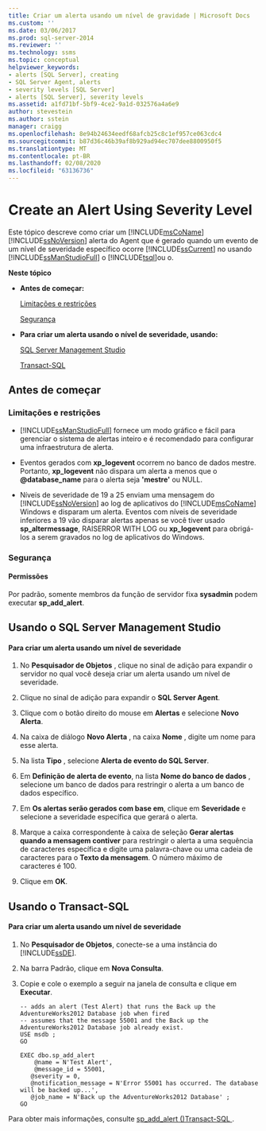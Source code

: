 ```yaml
---
title: Criar um alerta usando um nível de gravidade | Microsoft Docs
ms.custom: ''
ms.date: 03/06/2017
ms.prod: sql-server-2014
ms.reviewer: ''
ms.technology: ssms
ms.topic: conceptual
helpviewer_keywords:
- alerts [SQL Server], creating
- SQL Server Agent, alerts
- severity levels [SQL Server]
- alerts [SQL Server], severity levels
ms.assetid: a1fd71bf-5bf9-4ce2-9a1d-032576a4a6e9
author: stevestein
ms.author: sstein
manager: craigg
ms.openlocfilehash: 8e94b24634eedf68afcb25c8c1ef957ce063cdc4
ms.sourcegitcommit: b87d36c46b39af8b929ad94ec707dee8800950f5
ms.translationtype: MT
ms.contentlocale: pt-BR
ms.lasthandoff: 02/08/2020
ms.locfileid: "63136736"
---
```

# <a name="create-an-alert-using-severity-level"></a>Create an Alert Using Severity Level
  Este tópico descreve como criar um [!INCLUDE[msCoName](../../includes/msconame-md.md)] [!INCLUDE[ssNoVersion](../../includes/ssnoversion-md.md)] alerta do Agent que é gerado quando um evento de um nível de severidade específico ocorre [!INCLUDE[ssCurrent](../../includes/sscurrent-md.md)] no usando [!INCLUDE[ssManStudioFull](../../includes/ssmanstudiofull-md.md)] o [!INCLUDE[tsql](../../includes/tsql-md.md)]ou o.  
  
 **Neste tópico**  
  
-   **Antes de começar:**  
  
     [Limitações e restrições](#Restrictions)  
  
     [Segurança](#Security)  
  
-   **Para criar um alerta usando o nível de severidade, usando:**  
  
     [SQL Server Management Studio](#SSMSProcedure)  
  
     [Transact-SQL](#TsqlProcedure)  
  
##  <a name="BeforeYouBegin"></a> Antes de começar  
  
###  <a name="Restrictions"></a> Limitações e restrições  
  
-   
  [!INCLUDE[ssManStudioFull](../../includes/ssmanstudiofull-md.md)] fornece um modo gráfico e fácil para gerenciar o sistema de alertas inteiro e é recomendado para configurar uma infraestrutura de alerta.  
  
-   Eventos gerados com **xp_logevent** ocorrem no banco de dados mestre. Portanto, **xp_logevent** não dispara um alerta a menos que o **@database_name** para o alerta seja **'mestre'** ou NULL.  
  
-   Níveis de severidade de 19 a 25 enviam uma mensagem do [!INCLUDE[ssNoVersion](../../includes/ssnoversion-md.md)] ao log de aplicativos do [!INCLUDE[msCoName](../../includes/msconame-md.md)] Windows e disparam um alerta. Eventos com níveis de severidade inferiores a 19 vão disparar alertas apenas se você tiver usado **sp_altermessage**, RAISERROR WITH LOG ou **xp_logevent** para obrigá-los a serem gravados no log de aplicativos do Windows.  
  
###  <a name="Security"></a> Segurança  
  
####  <a name="Permissions"></a> Permissões  
 Por padrão, somente membros da função de servidor fixa **sysadmin** podem executar **sp_add_alert**.  
  
##  <a name="SSMSProcedure"></a> Usando o SQL Server Management Studio  
  
#### <a name="to-create-an-alert-using-severity-level"></a>Para criar um alerta usando um nível de severidade  
  
1.  No **Pesquisador de Objetos** , clique no sinal de adição para expandir o servidor no qual você deseja criar um alerta usando um nível de severidade.  
  
2.  Clique no sinal de adição para expandir o **SQL Server Agent**.  
  
3.  Clique com o botão direito do mouse em **Alertas** e selecione **Novo Alerta**.  
  
4.  Na caixa de diálogo **Novo Alerta** , na caixa **Nome** , digite um nome para esse alerta.  
  
5.  Na lista **Tipo** , selecione **Alerta de evento do SQL Server**.  
  
6.  Em **Definição de alerta de evento**, na lista **Nome do banco de dados** , selecione um banco de dados para restringir o alerta a um banco de dados específico.  
  
7.  Em **Os alertas serão gerados com base em**, clique em **Severidade** e selecione a severidade específica que gerará o alerta.  
  
8.  Marque a caixa correspondente à caixa de seleção **Gerar alertas quando a mensagem contiver** para restringir o alerta a uma sequência de caracteres específica e digite uma palavra-chave ou uma cadeia de caracteres para o **Texto da mensagem**. O número máximo de caracteres é 100.  
  
9. Clique em **OK**.  
  
##  <a name="TsqlProcedure"></a> Usando o Transact-SQL  
  
#### <a name="to-create-an-alert-using-severity-level"></a>Para criar um alerta usando um nível de severidade  
  
1.  No **Pesquisador de Objetos**, conecte-se a uma instância do [!INCLUDE[ssDE](../../includes/ssde-md.md)].  
  
2.  Na barra Padrão, clique em **Nova Consulta**.  
  
3.  Copie e cole o exemplo a seguir na janela de consulta e clique em **Executar**.  
  
    ```  
    -- adds an alert (Test Alert) that runs the Back up the AdventureWorks2012 Database job when fired   
    -- assumes that the message 55001 and the Back up the AdventureWorks2012 Database job already exist.  
    USE msdb ;  
    GO  
  
    EXEC dbo.sp_add_alert  
        @name = N'Test Alert',  
        @message_id = 55001,   
       @severity = 0,   
       @notification_message = N'Error 55001 has occurred. The database will be backed up...',   
       @job_name = N'Back up the AdventureWorks2012 Database' ;  
    GO  
    ```  
  
 Para obter mais informações, consulte [sp_add_alert &#40;&#41;Transact-SQL ](/sql/relational-databases/system-stored-procedures/sp-add-alert-transact-sql).  
  
  
